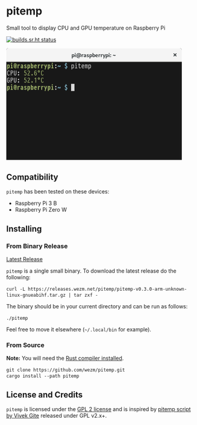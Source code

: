 # pitemp

Small tool to display CPU and GPU temperature on Raspberry Pi

[![builds.sr.ht status](https://builds.sr.ht/~wezm/pitemp.svg)](https://builds.sr.ht/~wezm/pitemp?)

<img src="https://github.com/wezm/pitemp/raw/master/screenshot.png" alt="Screenshot of pitemp in a terminal window" width="466" />

## Compatibility

`pitemp` has been tested on these devices:

* Raspberry Pi 3 B
* Raspberry Pi Zero W

## Installing

### From Binary Release

[Latest Release][release]

`pitemp` is a single small binary. To download the latest release do the following:

    curl -L https://releases.wezm.net/pitemp/pitemp-v0.3.0-arm-unknown-linux-gnueabihf.tar.gz | tar zxf -

The binary should be in your current directory and can be run as follows:

    ./pitemp

Feel free to move it elsewhere (`~/.local/bin` for example).

### From Source

**Note:** You will need the [Rust compiler installed][rust].

    git clone https://github.com/wezm/pitemp.git
    cargo install --path pitemp

## License and Credits

`pitemp` is licensed under the [GPL 2 license][license] and is inspired by
[pitemp script by Vivek Gite][nixcraft] released under GPL v2.x+.

[rust]: https://www.rust-lang.org/en-US/install.html
[nixcraft]: https://www.cyberciti.biz/faq/linux-find-out-raspberry-pi-gpu-and-arm-cpu-temperature-command/
[release]: https://releases.wezm.net/pitemp/
[license]: https://github.com/wezm/pitemp/blob/master/LICENSE
